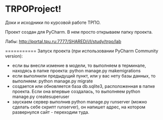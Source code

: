 ﻿TRPOProject!
===========
Доки и исходники по курсовой работе ТРПО.

Проект создан для PyCharm. В нем просто открываем папку проекта.

Лабы: http://portal.tpu.ru:7777/SHARED/i/I/study/trpo/lab

===========
Запуск проекта (при использовании PyCharm Community version):
- если вы внесли измение в модели, то выполняем в терминале, находясь в папке проекта: python manage.py makemigrations
- если выполнили предыдущий пункт, или у вас нету базы данных, то выполняем: python manage.py migrate
- создается или обновляется база db.sqlite3, расположенная в папке проекта. Если она впервые создалась, то выполняем python manage.py createsuperuser
- заускаем сервер выполнив python manage.py runserver (можно сделать себе скрипт runserver), он напишет адрес, на котором развернулся сайт - переходим туда.

